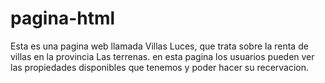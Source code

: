 # pagina-html
Esta es  una pagina web llamada Villas Luces, que trata sobre la renta de villas en la provincia Las terrenas.
en esta pagina los usuarios pueden  ver las propiedades disponibles que tenemos y poder hacer su recervacion.
